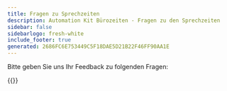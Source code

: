 ```yaml
---
title: Fragen zu Sprechzeiten
description: Automation Kit Bürozeiten - Fragen zu den Sprechzeiten
sidebar: false
sidebarlogo: fresh-white
include_footer: true
generated: 2686FC6E753449C5F18DAE5D21B22F46FF90AA1E
---
```


Bitte geben Sie uns Ihr Feedback zu folgenden Fragen:

{{<questions shownavigationbuttons="false" locale="de">}}
